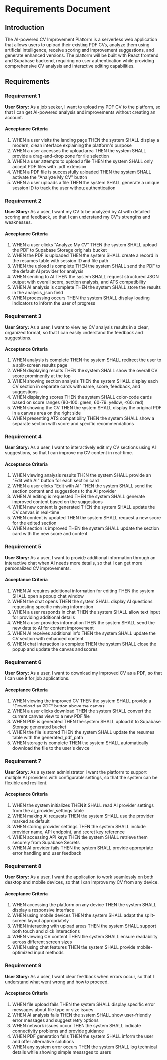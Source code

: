# Requirements Document

## Introduction

The AI-powered CV Improvement Platform is a serverless web application that allows users to upload their existing PDF CVs, analyze them using artificial intelligence, receive scoring and improvement suggestions, and generate enhanced versions. The platform will be built with React frontend and Supabase backend, requiring no user authentication while providing comprehensive CV analysis and interactive editing capabilities.

## Requirements

### Requirement 1

**User Story:** As a job seeker, I want to upload my PDF CV to the platform, so that I can get AI-powered analysis and improvements without creating an account.

#### Acceptance Criteria

1. WHEN a user visits the landing page THEN the system SHALL display a modern, clean interface explaining the platform's purpose
2. WHEN a user accesses the upload area THEN the system SHALL provide a drag-and-drop zone for file selection
3. WHEN a user attempts to upload a file THEN the system SHALL only accept PDF files with .pdf extension
4. WHEN a PDF file is successfully uploaded THEN the system SHALL activate the "Analyze My CV" button
5. WHEN a user uploads a file THEN the system SHALL generate a unique session ID to track the user without authentication

### Requirement 2

**User Story:** As a user, I want my CV to be analyzed by AI with detailed scoring and feedback, so that I can understand my CV's strengths and weaknesses.

#### Acceptance Criteria

1. WHEN a user clicks "Analyze My CV" THEN the system SHALL upload the PDF to Supabase Storage originals bucket
2. WHEN the PDF is uploaded THEN the system SHALL create a record in the resumes table with session ID and file path
3. WHEN the upload is complete THEN the system SHALL send the PDF to the default AI provider for analysis
4. WHEN sending to AI THEN the system SHALL request structured JSON output with overall score, section analysis, and ATS compatibility
5. WHEN AI analysis is complete THEN the system SHALL store the results in the analysis_json field
6. WHEN processing occurs THEN the system SHALL display loading indicators to inform the user of progress

### Requirement 3

**User Story:** As a user, I want to view my CV analysis results in a clear, organized format, so that I can easily understand the feedback and suggestions.

#### Acceptance Criteria

1. WHEN analysis is complete THEN the system SHALL redirect the user to a split-screen results page
2. WHEN displaying results THEN the system SHALL show the overall CV score prominently at the top
3. WHEN showing section analysis THEN the system SHALL display each CV section in separate cards with name, score, feedback, and suggestions
4. WHEN displaying scores THEN the system SHALL color-code cards based on score ranges (80-100: green, 60-79: yellow, <60: red)
5. WHEN showing the CV THEN the system SHALL display the original PDF in a canvas area on the right side
6. WHEN presenting ATS compatibility THEN the system SHALL show a separate section with score and specific recommendations

### Requirement 4

**User Story:** As a user, I want to interactively edit my CV sections using AI suggestions, so that I can improve my CV content in real-time.

#### Acceptance Criteria

1. WHEN viewing analysis results THEN the system SHALL provide an "Edit with AI" button for each section card
2. WHEN a user clicks "Edit with AI" THEN the system SHALL send the section content and suggestions to the AI provider
3. WHEN AI editing is requested THEN the system SHALL generate improved content based on the suggestions
4. WHEN new content is generated THEN the system SHALL update the CV canvas in real-time
5. WHEN content is updated THEN the system SHALL request a new score for the edited section
6. WHEN section is improved THEN the system SHALL update the section card with the new score and content

### Requirement 5

**User Story:** As a user, I want to provide additional information through an interactive chat when AI needs more details, so that I can get more personalized CV improvements.

#### Acceptance Criteria

1. WHEN AI requires additional information for editing THEN the system SHALL open a popup chat window
2. WHEN the chat opens THEN the system SHALL display AI questions requesting specific missing information
3. WHEN a user responds in chat THEN the system SHALL allow text input for providing additional details
4. WHEN a user provides information THEN the system SHALL send the new data to AI for content improvement
5. WHEN AI receives additional info THEN the system SHALL update the CV section with enhanced content
6. WHEN chat interaction is complete THEN the system SHALL close the popup and update the canvas and scores

### Requirement 6

**User Story:** As a user, I want to download my improved CV as a PDF, so that I can use it for job applications.

#### Acceptance Criteria

1. WHEN viewing the improved CV THEN the system SHALL provide a "Download as PDF" button above the canvas
2. WHEN a user clicks download THEN the system SHALL convert the current canvas view to a new PDF file
3. WHEN PDF is generated THEN the system SHALL upload it to Supabase Storage generated bucket
4. WHEN the file is stored THEN the system SHALL update the resumes table with the generated_pdf_path
5. WHEN storage is complete THEN the system SHALL automatically download the file to the user's device

### Requirement 7

**User Story:** As a system administrator, I want the platform to support multiple AI providers with configurable settings, so that the system can be flexible and resilient.

#### Acceptance Criteria

1. WHEN the system initializes THEN it SHALL read AI provider settings from the ai_provider_settings table
2. WHEN making AI requests THEN the system SHALL use the provider marked as default
3. WHEN storing provider settings THEN the system SHALL include provider name, API endpoint, and secret key reference
4. WHEN accessing API keys THEN the system SHALL retrieve them securely from Supabase Secrets
5. WHEN AI provider fails THEN the system SHALL provide appropriate error handling and user feedback

### Requirement 8

**User Story:** As a user, I want the application to work seamlessly on both desktop and mobile devices, so that I can improve my CV from any device.

#### Acceptance Criteria

1. WHEN accessing the platform on any device THEN the system SHALL display a responsive interface
2. WHEN using mobile devices THEN the system SHALL adapt the split-screen layout appropriately
3. WHEN interacting with upload areas THEN the system SHALL support both touch and click interactions
4. WHEN viewing CV content THEN the system SHALL ensure readability across different screen sizes
5. WHEN using chat features THEN the system SHALL provide mobile-optimized input methods

### Requirement 9

**User Story:** As a user, I want clear feedback when errors occur, so that I understand what went wrong and how to proceed.

#### Acceptance Criteria

1. WHEN file upload fails THEN the system SHALL display specific error messages about file type or size issues
2. WHEN AI analysis fails THEN the system SHALL show user-friendly error messages and suggest retry options
3. WHEN network issues occur THEN the system SHALL indicate connectivity problems and provide guidance
4. WHEN PDF generation fails THEN the system SHALL inform the user and offer alternative solutions
5. WHEN any system error occurs THEN the system SHALL log technical details while showing simple messages to users